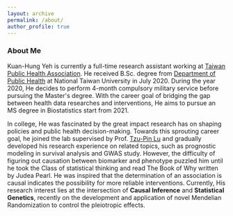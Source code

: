 ```yaml
---
layout: archive
permalink: /about/
author_profile: true
---
```

### About Me
Kuan-Hung Yeh is currently a full-time research assistant working at [Taiwan Public Health Association](http://www.publichealth.org.tw/english/index.asp). He received B.Sc. degree from [Department of Public Health](http://coph.ntu.edu.tw/web/index/index.jsp?lang=en) at National Taiwan University in July 2020. During the year 2020, He decides to perform 4-month compulsory military service before pursuing the Master's degree. With the career goal of bridging the gap between health data researches and interventions, He aims to pursue an MS degree in Biostatistics start from 2021.

In college, He was fascinated by the great impact research has on shaping policies and public health decision-making. Towards this sprouting career goal, he joined the lab  supervised by Prof. [Tzu-Pin Lu](https://scholars.lib.ntu.edu.tw/cris/rp/rp06647/information.html) and gradually developed his research experience on related topics, such as prognostic modeling in survival analysis and GWAS study. However, the difficulty of figuring out causation between biomarker and phenotype puzzled him until he took the Class of statistical thinking and read The Book of Why written by Judea Pearl. He was inspired that the determination of an association is causal indicates the possibility for more reliable interventions. Currently, His research interest lies at the intersection of **Causal Inference** and **Statistical Genetics**, recently on the development and application of novel Mendelian Randomization to control the pleiotropic effects.  

